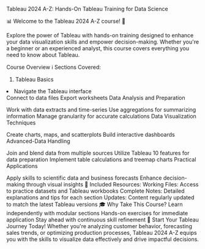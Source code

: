 Tableau 2024 A-Z: Hands-On Tableau Training for Data Science

📊 Welcome to the Tableau 2024 A-Z course! 🚀

Explore the power of Tableau with hands-on training designed to enhance your data visualization skills and empower decision-making. Whether you're a beginner or an experienced analyst, this course covers everything you need to know about Tableau.

Course Overview
ℹ️ Sections Covered:

1. Tableau Basics

<li>Navigate the Tableau interface</li>
Connect to data files
Export worksheets
Data Analysis and Preparation

Work with data extracts and time-series
Use aggregations for summarizing information
Manage granularity for accurate calculations
Data Visualization Techniques

Create charts, maps, and scatterplots
Build interactive dashboards
Advanced-Data Handling

Join and blend data from multiple sources
Utilize Tableau 10 features for data preparation
Implement table calculations and treemap charts
Practical Applications

Apply skills to scientific data and business forecasts
Enhance decision-making through visual insights
📁 Included Resources:
Working Files: Access to practice datasets and Tableau workbooks
Complete Notes: Detailed explanations and tips for each section
Updates: Content regularly updated to match the latest Tableau versions
🎓 Why Take This Course?
Learn independently with modular sections
Hands-on exercises for immediate application
Stay ahead with continuous skill refinement
🌟 Start Your Tableau Journey Today!
Whether you're analyzing customer behavior, forecasting sales trends, or optimizing production processes, Tableau 2024 A-Z equips you with the skills to visualize data effectively and drive impactful decisions.

